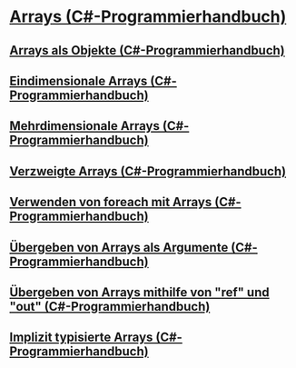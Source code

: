 # [Arrays (C#-Programmierhandbuch)](index.md)
## [Arrays als Objekte (C#-Programmierhandbuch)](arrays-as-objects.md)
## [Eindimensionale Arrays (C#-Programmierhandbuch)](single-dimensional-arrays.md)
## [Mehrdimensionale Arrays (C#-Programmierhandbuch)](multidimensional-arrays.md)
## [Verzweigte Arrays (C#-Programmierhandbuch)](jagged-arrays.md)
## [Verwenden von foreach mit Arrays (C#-Programmierhandbuch)](using-foreach-with-arrays.md)
## [Übergeben von Arrays als Argumente (C#-Programmierhandbuch)](passing-arrays-as-arguments.md)
## [Übergeben von Arrays mithilfe von "ref" und "out" (C#-Programmierhandbuch)](passing-arrays-using-ref-and-out.md)
## [Implizit typisierte Arrays (C#-Programmierhandbuch)](implicitly-typed-arrays.md)

